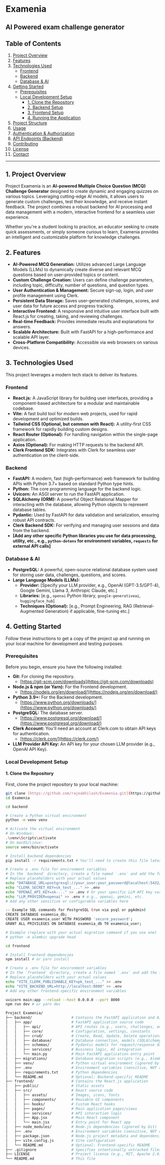 # Examenia
## AI Powered exam challenge generator


## Table of Contents

1.  [Project Overview](#1-project-overview)
2.  [Features](#2-features)
3.  [Technologies Used](#3-technologies-used)
    * [Frontend](#frontend)
    * [Backend](#backend)
    * [Database & AI](#database--ai)
4.  [Getting Started](#4-getting-started)
    * [Prerequisites](#prerequisites)
    * [Local Development Setup](#local-development-setup)
        * [1. Clone the Repository](#1-clone-the-repository)
        * [2. Backend Setup](#2-backend-setup)
        * [3. Frontend Setup](#3-frontend-setup)
        * [4. Running the Application](#4-running-the-application)
5.  [Project Structure](#5-project-structure)
6.  [Usage](#6-usage)
7.  [Authentication & Authorization](#7-authentication--authorization)
8.  [API Endpoints (Backend)](#8-api-endpoints-backend)
9.  [Contributing](#9-contributing)
10. [License](#10-license)
11. [Contact](#11-contact)

---

## 1. Project Overview

Project Examenia is an **AI-powered Multiple Choice Question (MCQ) Challenge Generator** designed to create dynamic and engaging quizzes on various topics. Leveraging cutting-edge AI models, it allows users to generate custom challenges, test their knowledge, and receive instant feedback. The project combines a robust backend for AI processing and data management with a modern, interactive frontend for a seamless user experience.

Whether you're a student looking to practice, an educator seeking to create quick assessments, or simply someone curious to learn, Examenia provides an intelligent and customizable platform for knowledge challenges.

## 2. Features

* **AI-Powered MCQ Generation:** Utilizes advanced Large Language Models (LLMs) to dynamically create diverse and relevant MCQ questions based on user-provided topics or content.
* **Custom Challenge Creation:** Users can define challenge parameters, including topic, difficulty, number of questions, and question types.
* **User Authentication & Management:** Secure sign-up, login, and user profile management using Clerk.
* **Persistent Data Storage:** Saves user-generated challenges, scores, and user data for future access and progress tracking.
* **Interactive Frontend:** A responsive and intuitive user interface built with React.js for creating, taking, and reviewing challenges.
* **Real-time Feedback:** Provides immediate results and explanations for answers.
* **Scalable Architecture:** Built with FastAPI for a high-performance and scalable API layer.
* **Cross-Platform Compatibility:** Accessible via web browsers on various devices.

## 3. Technologies Used

This project leverages a modern tech stack to deliver its features.

### Frontend

* **React.js:** A JavaScript library for building user interfaces, providing a component-based architecture for a modular and maintainable codebase.
* **Vite:** A fast build tool for modern web projects, used for rapid development and optimized builds.
* **Tailwind CSS (Optional, but common with React):** A utility-first CSS framework for rapidly building custom designs.
* **React Router (Optional):** For handling navigation within the single-page application.
* **Axios (Optional):** For making HTTP requests to the backend API.
* **Clerk Frontend SDK:** Integrates with Clerk for seamless user authentication on the client-side.

### Backend

* **FastAPI:** A modern, fast (high-performance) web framework for building APIs with Python 3.7+ based on standard Python type hints.
* **Python:** The core programming language for the backend logic.
* **Uvicorn:** An ASGI server to run the FastAPI application.
* **SQLAlchemy (ORM):** A powerful Object Relational Mapper for interacting with the database, allowing Python objects to represent database tables.
* **Pydantic:** Used by FastAPI for data validation and serialization, ensuring robust API contracts.
* **Clerk Backend SDK:** For verifying and managing user sessions and data from the backend.
* **[Add any other specific Python libraries you use for data processing, utility, etc., e.g., `python-dotenv` for environment variables, `requests` for external API calls]**

### Database & AI

* **PostgreSQL:** A powerful, open-source relational database system used for storing user data, challenges, questions, and scores.
* **Large Language Models (LLMs):**
    * **Provider:** [Specify your LLM provider, e.g., OpenAI (GPT-3.5/GPT-4), Google Gemini, Llama 3, Anthropic Claude, etc.]
    * **Libraries:** [e.g., `openai` Python library, `google-generativeai`, `huggingface_hub`]
    * **Techniques (Optional):** [e.g., Prompt Engineering, RAG (Retrieval-Augmented Generation) if applicable, fine-tuning etc.]

## 4. Getting Started

Follow these instructions to get a copy of the project up and running on your local machine for development and testing purposes.

### Prerequisites

Before you begin, ensure you have the following installed:

* **Git:** For cloning the repository.
    * [https://git-scm.com/downloads](https://git-scm.com/downloads)
* **Node.js & npm (or Yarn):** For the Frontend development.
    * [https://nodejs.org/en/download/](https://nodejs.org/en/download/)
* **Python 3.9+:** For the Backend development.
    * [https://www.python.org/downloads/](https://www.python.org/downloads/)
* **PostgreSQL:** The database server.
    * [https://www.postgresql.org/download/](https://www.postgresql.org/download/)
* **Clerk Account:** You'll need an account at Clerk.com to obtain API keys for authentication.
    * [https://clerk.com/](https://clerk.com/)
* **LLM Provider API Key:** An API key for your chosen LLM provider (e.g., OpenAI API Key).

### Local Development Setup

#### 1. Clone the Repository

First, clone the project repository to your local machine:

```bash
git clone [https://github.com/rajeabhilash/Examenia.git](https://github.com/rajeabhilash/Examenia.git)
cd Examenia

cd backend

# Create a Python virtual environment
python -m venv venv

# Activate the virtual environment
# On Windows:
.\venv\Scripts\activate
# On macOS/Linux:
source venv/bin/activate

# Install backend dependencies
pip install -r requirements.txt # You'll need to create this file later (pip freeze > requirements.txt)

# Create a .env file for environment variables
# In the `backend` directory, create a file named `.env` and add the following:
# Replace placeholders with your actual values
echo "DATABASE_URL=postgresql://your_user:your_password@localhost:5432/your_database_name" >> .env
echo "CLERK_SECRET_KEY=sk_test_..." >> .env
echo "OPENAI_API_KEY=sk-..." >> .env # Or your specific LLM API key variable
echo "LLM_PROVIDER=openai" >> .env # e.g., openai, gemini, etc.
# Add any other sensitive or configurable variables here

-- Example SQL commands for PostgreSQL (run via psql or pgAdmin)
CREATE DATABASE examenia_db;
CREATE USER examenia_user WITH PASSWORD 'secure_password';
GRANT ALL PRIVILEGES ON DATABASE examenia_db TO examenia_user;

# Example (replace with your actual migration command if you use one)
# python -m alembic upgrade head

cd frontend

# Install frontend dependencies
npm install # or yarn install

# Create a .env file for environment variables
# In the `frontend` directory, create a file named `.env` and add the following:
# Replace placeholders with your actual values
echo "VITE_CLERK_PUBLISHABLE_KEY=pk_test_..." >> .env
echo "VITE_BACKEND_URL=http://localhost:8000" >> .env
# Add any other frontend-specific environment variables

uvicorn main:app --reload --host 0.0.0.0 --port 8000
npm run dev # or yarn dev

Project Examenia/
├── backend/                  # Contains the FastAPI application and AI logic
│   ├── app/                  # FastAPI application source code
│   │   ├── api/              # API routes (e.g., users, challenges, auth)
│   │   ├── core/             # Configuration, settings, constants
│   │   ├── crud/             # Create, Read, Update, Delete operations for DB
│   │   ├── database/         # Database connection, models (SQLAlchemy)
│   │   ├── schemas/          # Pydantic models for request/response data
│   │   ├── services/         # Business logic, AI integration
│   │   └── main.py           # Main FastAPI application entry point
│   ├── migrations/           # Database migration scripts (e.g., Alembic)
│   ├── venv/                 # Python virtual environment (ignored by Git)
│   ├── .env                  # Environment variables (sensitive, NOT committed)
│   ├── requirements.txt      # Python dependencies
│   └── README.md             # Optional: Backend-specific README
├── frontend/                 # Contains the React.js application
│   ├── public/               # Static assets
│   ├── src/                  # React source code
│   │   ├── assets/           # Images, icons, fonts
│   │   ├── components/       # Reusable UI components
│   │   ├── hooks/            # Custom React hooks
│   │   ├── pages/            # Main application pages/views
│   │   ├── services/         # API interaction logic
│   │   ├── App.jsx           # Main React component
│   │   └── main.jsx          # Entry point for React app
│   ├── node_modules/         # Node.js dependencies (ignored by Git)
│   ├── .env                  # Environment variables (sensitive, NOT committed)
│   ├── package.json          # Node.js project metadata and dependencies
│   ├── vite.config.js        # Vite configuration
│   └── README.md             # Optional: Frontend-specific README
├── .gitignore                # Specifies intentionally untracked files to ignore
├── LICENSE                   # Project license (e.g., MIT, Apache 2.0)
└── README.md                 # This file



